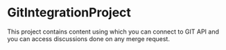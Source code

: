 # GitIntegrationProject
This project contains content using which you can connect to GIT API and you can access discussions done on any merge request.
